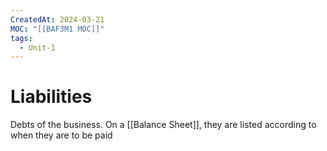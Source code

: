 ```yaml
---
CreatedAt: 2024-03-21
MOC: "[[BAF3M1 MOC]]"
tags:
  - Unit-1
---
```

# Liabilities
Debts of the business.
On a [[Balance Sheet]], they are listed according to when they are to be paid

